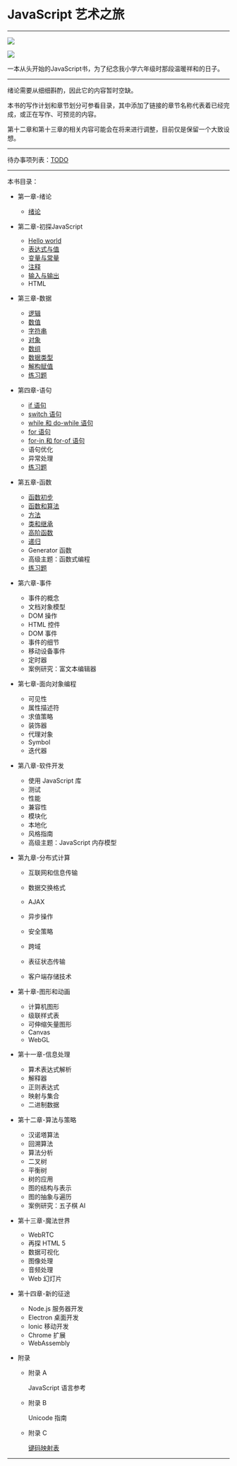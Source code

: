 # JavaScript 艺术之旅

---

![](https://img.shields.io/badge/JavaScript-Art--Tour-brightgreen.svg)

![](https://img.shields.io/badge/Tanpero-book-ff69b4.svg)

一本从头开始的JavaScript书，为了纪念我小学六年级时那段温暖祥和的日子。



---

绪论需要从细细斟酌，因此它的内容暂时空缺。

本书的写作计划和章节划分可参看目录，其中添加了链接的章节名称代表着已经完成，或正在写作、可预览的内容。

第十二章和第十三章的相关内容可能会在将来进行调整，目前仅是保留一个大致设想。

---

待办事项列表：[TODO](TODO.md)



---



本书目录：

- 第一章-绪论

  - [绪论](第一章-绪论/绪论.md)

- 第二章-初探JavaScript
  - [Hello world](第二章-初探JavaScript/Hello-world.md)
  - [表达式与值](第二章-初探JavaScript/表达式与值.md)
  - [变量与常量](第二章-初探JavaScript/变量与常量.md)
  - [注释](第二章-初探JavaScript/注释.md)
  - [输入与输出](第二章-初探JavaScript/输入与输出.md)
  - HTML

- 第三章-数据
  - [逻辑](第三章-数据/逻辑.md)
  - [数值](第三章-数据/数值.md)
  - [字符串](第三章-数据/字符串.md)
  - [对象](第三章-数据/对象.md)
  - [数组](第三章-数据/数组.md)
  - [数据类型](第三章-数据/数据类型.md)
  - [解构赋值](第三章-数据/解构赋值.md)
  - [练习题](第三章-数据/第三章练习.md)

- 第四章-语句
  - [if 语句](第四章-语句/if语句.md)
  - [switch 语句](第四章-语句/switch语句.md)
  - [while 和 do-while 语句](第四章-语句/while和do-while语句.md)
  - [for 语句](第四章-语句/for语句.md)
  - [for-in 和 for-of 语句](第四章-语句/for-in和for-of语句.md)
  - 语句优化
  - 异常处理
  - [练习题](第四章-语句/第四章练习.md)

- 第五章-函数
  - [函数初步](第五章-函数/函数初步.md)
  - [函数和算法](第五章-函数/函数和算法.md)
  - [方法](第五章-函数/方法.md)
  - [类和继承](第五章-函数/类和继承.md)
  - [高阶函数](第五章-函数/高阶函数.md)
  - [递归](第五章-函数/递归.md)
  - Generator 函数
  - 高级主题：函数式编程
  - [练习题](第五章-函数/第五章练习.md)

- 第六章-事件
  - 事件的概念
  - 文档对象模型
  - DOM 操作
  - HTML 控件
  - DOM 事件
  - 事件的细节
  - 移动设备事件
  - 定时器
  - 案例研究：富文本编辑器

- 第七章-面向对象编程
  - 可见性
  - 属性描述符
  - 求值策略
  - 装饰器
  - 代理对象
  - Symbol
  - 迭代器

- 第八章-软件开发

  - 使用 JavaScript 库
  - 测试
  - 性能
  - 兼容性
  - 模块化
  - 本地化
  - 风格指南
  - 高级主题：JavaScript 内存模型

- 第九章-分布式计算

  - 互联网和信息传输
  - 数据交换格式

  - AJAX
  - 异步操作
  - 安全策略
  - 跨域
  - 表征状态传输
  - 客户端存储技术

- 第十章-图形和动画

  - 计算机图形
  - 级联样式表
  - 可伸缩矢量图形
  - Canvas
  - WebGL

- 第十一章-信息处理

  - 算术表达式解析
  - 解释器
  - 正则表达式
  - 映射与集合
  - 二进制数据

- 第十二章-算法与策略

  - 汉诺塔算法
  - 回溯算法
  - 算法分析
  - 二叉树
  - 平衡树
  - 树的应用
  - 图的结构与表示
  - 图的抽象与遍历
  - 案例研究：五子棋 AI

- 第十三章-魔法世界

  - WebRTC
  - 再探 HTML 5
  - 数据可视化
  - 图像处理
  - 音频处理
  - Web 幻灯片

- 第十四章-新的征途

  - Node.js 服务器开发
  - Electron 桌面开发
  - Ionic 移动开发
  - Chrome 扩展
  - WebAssembly

- 附录

  - 附录 A

    JavaScript 语言参考

  - 附录 B

    Unicode 指南

  - 附录 C

    [键码映射表](附录/键码映射表.md)

---


